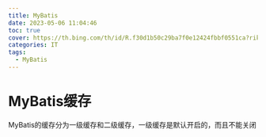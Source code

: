 ```yaml
---
title: MyBatis
date: 2023-05-06 11:04:46
toc: true
cover: https://th.bing.com/th/id/R.f30d1b50c29ba7f0e12424fbbf0551ca?rik=hnAxT1tmhc0F6w&riu=http%3a%2f%2fpic1.nipic.com%2f2008-12-08%2f2008128103444133_2.jpg&ehk=qaYhQ%2bunO6OW2e3CpMr0hG1F0%2fDwzdUsf6rpZ9plC5Y%3d&risl=&pid=ImgRaw&r=0
categories: IT
tags:
  - MyBatis
---
```


# MyBatis缓存

MyBatis的缓存分为一级缓存和二级缓存，一级缓存是默认开启的，而且不能关闭
